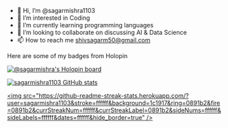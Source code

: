 - 👋 Hi, I’m @sagarmishra1103
- 👀 I’m interested in Coding 
- 🌱 I’m currently learning programming languages 
- 💞️ I’m looking to collaborate on discussing AI & Data Science
- 📫 How to reach me shivsagarm50@gmail.com

<!---
sagarmishra1103/sagarmishra1103 is a ✨ special ✨ repository because its `README.md` (this file) appears on your GitHub profile.
You can click the Preview link to take a look at your changes.
--->
Here are some of my badges from Holopin

[![@sagarmishra's Holopin board](https://holopin.me/sagarmishra)](https://holopin.io/@sagarmishra)


<a href="https://github.com/sagarmishra1103"><img src="https://github-readme-stats.vercel.app/api?username=sagarmishra1103&show_icons=true&hide=&count_private=true&title_color=0891b2&text_color=ffffff&icon_color=0891b2&bg_color=1c1917&hide_border=true&show_icons=true" alt="sagarmishra1103 GitHub stats" /></a>

<a href="https://github.com/sagarmishra1103"><img src="https://github-readme-streak-stats.herokuapp.com/?user=sagarmishra1103&stroke=ffffff&background=1c1917&ring=0891b2&fire=0891b2&currStreakNum=ffffff&currStreakLabel=0891b2&sideNums=ffffff&sideLabels=ffffff&dates=ffffff&hide_border=true" /></a>
